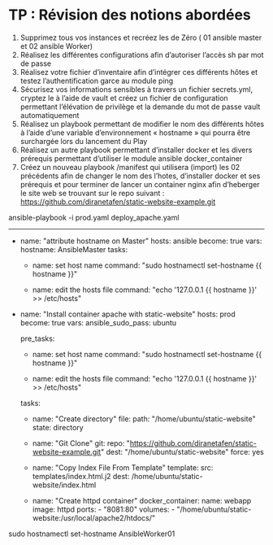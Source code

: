 # TP : Révision des notions abordées
1. Supprimez tous vos instances et recréez les de Zéro ( 01 ansible master et 02 ansible Worker)
2. Réalisez les différentes configurations afin d’autoriser l’accès sh par mot de passe
3. Réalisez votre fichier d’inventaire afin d’intégrer ces différents hôtes et testez l’authentification garce au
module ping
4. Sécurisez vos informations sensibles à travers un fichier secrets.yml, cryptez le à l’aide de vault et créez un
fichier de configuration permettant l’élévation de privilège et la demande du mot de passe vault
automatiquement
5. Réalisez un playbook permettant de modifier le nom des différents hôtes à l’aide d’une variable
d’environnement « hostname » qui pourra être surchargée lors du lancement du Play
6. Réalisez un autre playbook permettant d’installer docker et les divers prérequis permettant d’utiliser le
module ansible docker_container
7. Créez un nouveau playbook /manifest qui utilisera (import) les 02 précédents afin de changer le nom des
l’hotes, d’installer docker et ses prérequis et pour terminer de lancer un container nginx afin d’heberger
le site web se trouvant sur le repo suivant : https://github.com/diranetafen/static-website-example.git

ansible-playbook -i prod.yaml deploy_apache.yaml

---
- name: "attribute hostname on Master"
  hosts: ansible
  become: true
  vars:
    hostname: AnsibleMaster
  tasks:
    - name: set host name
      command: "sudo hostnamectl set-hostname {{ hostname }}"

    - name: edit the hosts file
      command: "echo '127.0.0.1 {{ hostname }}' >> /etc/hosts"


- name: "Install container apache with static-website"
  hosts: prod
  become: true
  vars:
    ansible_sudo_pass: ubuntu

  pre_tasks:
    - name: set host name
      command: "sudo hostnamectl set-hostname {{ hostname }}"

    - name: edit the hosts file
      command: "echo '127.0.0.1 {{ hostname }}' >> /etc/hosts"

  tasks:
    - name: "Create directory"
      file:
        path: "/home/ubuntu/static-website"
        state: directory

    - name: "Git Clone"
      git:
        repo: "https://github.com/diranetafen/static-website-example.git"
        dest: "/home/ubuntu/static-website"
        force: yes

    - name: "Copy Index File From Template"
      template:
        src: templates/index.html.j2
        dest: /home/ubuntu/static-website/index.html

    - name: "Create httpd container"
      docker_container:
        name: webapp
        image: httpd
        ports:
          - "8081:80"
        volumes:
          - "/home/ubuntu/static-website:/usr/local/apache2/htdocs/"


sudo hostnamectl set-hostname AnsibleWorker01